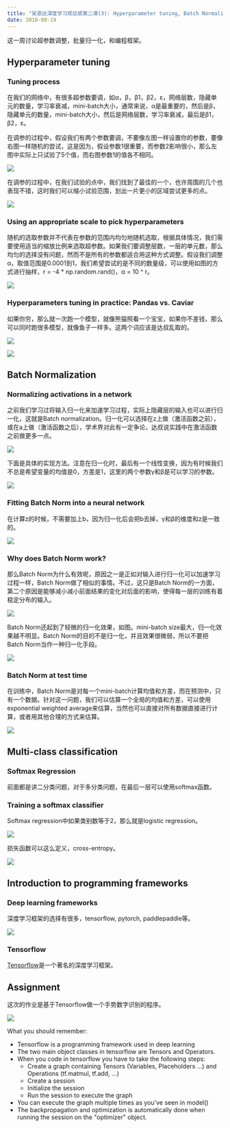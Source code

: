 ```yaml
---
title: "吴恩达深度学习观后感第二课(3): Hyperparameter tuning, Batch Normalization and Programming Frameworks"
date: 2018-08-19
---
```


这一周讨论超参数调整，批量归一化，和编程框架。

## Hyperparameter tuning

### Tuning process

在我们的网络中，有很多超参数要调，如α，β，β1，β2，ε，网络层数，隐藏单元的数量，学习率衰减，mini-batch大小，通常来说，α是最重要的，然后是β，隐藏单元的数量，mini-batch大小，然后是网络层数，学习率衰减，最后是β1，β2，ε。

在调参的过程中，假设我们有两个参数要调，不要像左图一样设置你的参数，要像右图一样随机的尝试，这是因为，假设参数1很重要，而参数2影响很小，那么左图中实际上只试验了5个值，而右图参数1的值各不相同。

![](dl-2-3-1-1.png)

在调参的过程中，在我们试验的点中，我们找到了最佳的一个，也许周围的几个也表现不错，这时我们可以缩小试验范围，划出一片更小的区域尝试更多的点。

![](dl-2-3-1-2.png)

### Using an appropriate scale to pick hyperparameters

随机的选取参数并不代表在参数的范围内均匀地随机选取，根据具体情况，我们需要使用适当的缩放比例来选取超参数。如果我们要调整层数，一层的单元数，那么均匀的选择没有问题，然而不是所有的参数都适合用这种方式调整。假设我们调整α，取值范围是0.0001到1，我们希望尝试的是不同的数量级，可以使用如图的方式进行抽样，r = -4 * np.random.rand()，α = 10 ^ r。

![](dl-2-3-2-1.png)

### Hyperparameters tuning in practice: Pandas vs. Caviar

如果你穷，那么就一次跑一个模型，就像熊猫照看一个宝宝，如果你不差钱，那么可以同时跑很多模型，就像鱼子一样多。这两个词应该是达叔乱取的。

![](dl-2-3-3-1.png)

![](dl-2-3-3-2.png)

## Batch Normalization

### Normalizing activations in a network

之前我们学习过将输入归一化来加速学习过程，实际上隐藏层的输入也可以进行归一化，这就是Batch normalization。归一化可以选择在z上做（激活函数之前），或在a上做（激活函数之后），学术界对此有一定争论，达叔说实践中在激活函数之前做更多一点。

![](dl-2-3-4-1.png)

下面是具体的实现方法。注意在归一化时，最后有一个线性变换，因为有时候我们不总是希望变量的均值是0，方差是1，这里的两个参数γ和β是可以学习的参数。

![](dl-2-3-4-2.png)

### Fitting Batch Norm into a neural network

在计算z的时候，不需要加上b，因为归一化后会把b去掉，γ和β的维度和z是一致的。

![](dl-2-3-5-1.png)

### Why does Batch Norm work?

那么Batch Norm为什么有效呢，原因之一是正如对输入进行归一化可以加速学习过程一样，Batch Norm做了相似的事情。不过，这只是Batch Norm的一方面，第二个原因是能够减小减小前面结果的变化对后面的影响，使得每一层的训练有着稳定分布的输入。

![](dl-2-3-6-1.png)

Batch Norm还起到了轻微的归一化效果，如图。mini-batch size最大，归一化效果越不明显。Batch Norm的目的不是归一化，并且效果很微弱，所以不要把Batch Norm当作一种归一化手段。

![](dl-2-3-6-2.png)

### Batch Norm at test time

在训练中，Batch Norm是对每一个mini-batch计算均值和方差，而在预测中，只有一个数据。针对这一问题，我们可以估算一个全局的均值和方差，可以使用exponential weighted average来估算，当然也可以直接对所有数据直接进行计算，或者用其他合理的方式来估算。

![](dl-2-3-7-1.png)

## Multi-class classification

### Softmax Regression

前面都是讲二分类问题，对于多分类问题，在最后一层可以使用softmax函数。

### Training a softmax classifier

Softmax regression中如果类别数等于2，那么就是logistic regression。

![](dl-2-3-9-1.png)

损失函数可以这么定义，cross-entropy。

![](dl-2-3-9-2.png)

## Introduction to programming frameworks

### Deep learning frameworks

深度学习框架的选择有很多，tensorflow, pytorch, paddlepaddle等。

![](dl-2-3-10-1.png)

### Tensorflow

[Tensorflow](https://www.tensorflow.org/)是一个著名的深度学习框架。

## Assignment

这次的作业是基于Tensorflow做一个手势数字识别的程序。

![](dl-2-3-a.png)

What you should remember:

- Tensorflow is a programming framework used in deep learning
- The two main object classes in tensorflow are Tensors and Operators.
- When you code in tensorflow you have to take the following steps:
  - Create a graph containing Tensors (Variables, Placeholders ...) and Operations (tf.matmul, tf.add, ...)
  - Create a session
  - Initialize the session
  - Run the session to execute the graph
- You can execute the graph multiple times as you've seen in model()
- The backpropagation and optimization is automatically done when running the session on the "optimizer" object.
